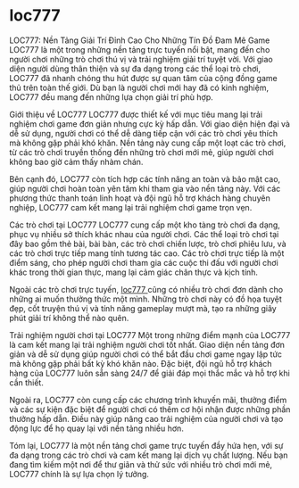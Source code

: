 # loc777
LOC777: Nền Tảng Giải Trí Đỉnh Cao Cho Những Tín Đồ Đam Mê Game
LOC777 là một trong những nền tảng trực tuyến nổi bật, mang đến cho người chơi những trò chơi thú vị và trải nghiệm giải trí tuyệt vời. Với giao diện người dùng thân thiện và sự đa dạng trong các thể loại trò chơi, LOC777 đã nhanh chóng thu hút được sự quan tâm của cộng đồng game thủ trên toàn thế giới. Dù bạn là người chơi mới hay đã có kinh nghiệm, LOC777 đều mang đến những lựa chọn giải trí phù hợp.

Giới thiệu về LOC777
LOC777 được thiết kế với mục tiêu mang lại trải nghiệm chơi game đơn giản nhưng cực kỳ hấp dẫn. Với giao diện hiện đại và dễ sử dụng, người chơi có thể dễ dàng tiếp cận với các trò chơi yêu thích mà không gặp phải khó khăn. Nền tảng này cung cấp một loạt các trò chơi, từ các trò chơi truyền thống đến những trò chơi mới mẻ, giúp người chơi không bao giờ cảm thấy nhàm chán.

Bên cạnh đó, LOC777 còn tích hợp các tính năng an toàn và bảo mật cao, giúp người chơi hoàn toàn yên tâm khi tham gia vào nền tảng này. Với các phương thức thanh toán linh hoạt và đội ngũ hỗ trợ khách hàng chuyên nghiệp, LOC777 cam kết mang lại trải nghiệm chơi game trọn vẹn.

Các trò chơi tại LOC777
LOC777 cung cấp một kho tàng trò chơi đa dạng, phục vụ nhiều sở thích khác nhau của người chơi. Các thể loại trò chơi tại đây bao gồm thẻ bài, bài bàn, các trò chơi chiến lược, trò chơi phiêu lưu, và các trò chơi trực tiếp mang tính tương tác cao. Các trò chơi trực tiếp là một điểm sáng, cho phép người chơi tham gia các cuộc thi đấu với người chơi khác trong thời gian thực, mang lại cảm giác chân thực và kịch tính.

Ngoài các trò chơi trực tuyến, <a href="https://loc777.site"> loc777 </a>  cũng có nhiều trò chơi đơn dành cho những ai muốn thưởng thức một mình. Những trò chơi này có đồ họa tuyệt đẹp, cốt truyện thú vị và tính năng gameplay mượt mà, tạo ra những giây phút giải trí không thể nào quên.

Trải nghiệm người chơi tại LOC777
Một trong những điểm mạnh của LOC777 là cam kết mang lại trải nghiệm người chơi tốt nhất. Giao diện nền tảng đơn giản và dễ sử dụng giúp người chơi có thể bắt đầu chơi game ngay lập tức mà không gặp phải bất kỳ khó khăn nào. Đặc biệt, đội ngũ hỗ trợ khách hàng của LOC777 luôn sẵn sàng 24/7 để giải đáp mọi thắc mắc và hỗ trợ khi cần thiết.

Ngoài ra, LOC777 còn cung cấp các chương trình khuyến mãi, thưởng điểm và các sự kiện đặc biệt để người chơi có thêm cơ hội nhận được những phần thưởng hấp dẫn. Điều này giúp nâng cao trải nghiệm của người chơi và tạo động lực để họ quay lại với nền tảng nhiều hơn.

Tóm lại, LOC777 là một nền tảng chơi game trực tuyến đầy hứa hẹn, với sự đa dạng trong các trò chơi và cam kết mang lại dịch vụ chất lượng. Nếu bạn đang tìm kiếm một nơi để thư giãn và thử sức với nhiều trò chơi mới mẻ, LOC777 chính là sự lựa chọn lý tưởng.
